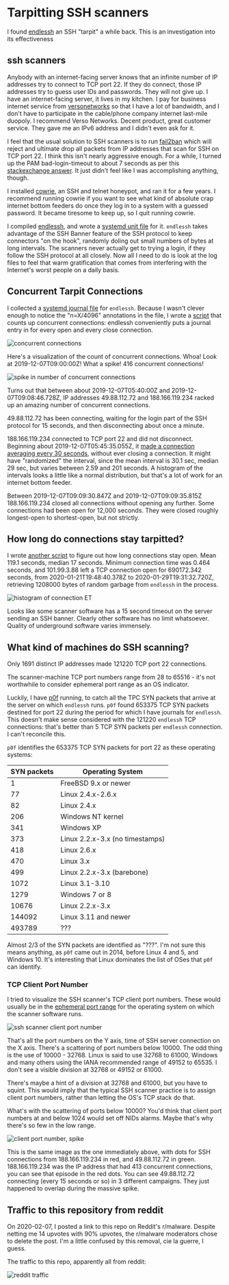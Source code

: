 # Tarpitting SSH scanners

I found [endlessh](https://github.com/skeeto/endlessh) an SSH "tarpit" a while back.
This is an investigation into its effectiveness

## ssh scanners

Anybody with an internet-facing server knows that an infinite number of IP addresses try to connect to TCP port 22.
If they do connect,
those IP addresses try to guess user IDs and passwords.
They will not give up.
I have an internet-facing server,
it lives in my kitchen.
I pay for business internet service from [versonetworks](https://versonetworks.com/)
so that I have a lot of bandwidth,
and I don't have to participate in the cable/phone company 
internet last-mile duopoly.
I recommend Verso Networks. Decent product, great customer service.
They gave me an IPv6 address and I didn't even ask for it.

I feel that the usual solution to SSH scanners is to run [fail2ban](https://www.fail2ban.org/wiki/index.php/Main_Page)
which will reject and ultimate drop all packets from IP addresses
that scan for SSH on TCP port 22.
I think this isn't nearly aggressive enough.
For a while, I turned up the PAM bad-login-timeout to about 7 seconds
as per this [stackexchange answer](https://unix.stackexchange.com/questions/40954/how-does-one-change-the-delay-that-occurs-after-entering-an-incorrect-password#40956).
It just didn't feel like I was accomplishing anything, though.

I installed [cowrie](https://github.com/cowrie/cowrie), an SSH and telnet honeypot,
and ran it for a few years.
I recommend running cowrie if you want to see what kind of absolute crap
internet bottom feeders do once they log in to a system with a guessed password.
It became tiresome to keep up, so I quit running cowrie.

I compiled [endlessh](https://github.com/skeeto/endlessh), and wrote a [systemd unit file](endlessh.service) for it.
`endlessh` takes advantage of the SSH Banner feature of the SSH protocol to keep connectors "on the hook",
randomly doling out small numbers of bytes at long intervals.
The scanners never actually get to trying a login,
if they follow the SSH protocol at all closely.
Now all I need to do is look at the log files to feel that warm gratification
that comes from interfering with the Internet's worst people on a daily basis.

## Concurrent Tarpit Connections

I collected a [systemd journal file](all.log) for `endlessh`.
Because I wasn't clever enough to notice the "n=X/4096" annotations in the file,
I wrote a [script](concurrent) that counts up concurrent connections:
endlessh conveniently puts a journal entry in for every open and every close
connection.

![concurrent connections](concurrent.png?raw=true)

Here's a visualization of the count of concurrent connections.
Whoa! Look at 2019-12-07T09:00:00Z! What a spike! 416 concurrent connections!

![spike in number of concurrent connections](spike.png?raw=true)

Turns out that between about 2019-12-07T05:40:00Z and 2019-12-07T09:08:46.728Z,
IP addresses 49.88.112.72 and 188.166.119.234
racked up an amazing number of concurrent connections.

49.88.112.72 has been connecting, waiting for the login part of the SSH protocol
for 15 seconds, and then disconnecting about once a minute.

188.166.119.234 connected to TCP port 22 and did not disconnect.
Beginning about 2019-12-07T05:45:35.055Z,
it [made a connection averaging every 30 seconds](intervals),
without ever closing a connection.
It might have "randomized" the interval,
since the mean interval is 30.1 sec, median 29 sec, but varies between 2.59 and 201 seconds.
A histogram of the intervals looks a little like a normal distribution,
but that's a lot of work for an internet bottom feeder.

Between 2019-12-07T09:09:30.847Z and 2019-12-07T09:09:35.815Z
188.166.119.234 closed all connections without opening any further.
Some connections had been open for 12,000 seconds.
They were closed roughly longest-open to shortest-open,
but not strictly.

## How long do connections stay tarpitted?

I wrote [another script](times) to figure out how long connections stay open.
Mean 119.1 seconds, median 17 seconds.
Minimum connection time was 0.464 seconds,
and  101.99.3.88 left a TCP connection open for 690172.342 seconds,
from 2020-01-21T19:48:40.378Z to 2020-01-29T19:31:32.720Z,
retrieving 1208000 bytes of random garbage from `endlessh` in the process.

![histogram of connection ET](histogram.png?raw=true)

Looks like some scanner software has a 15 second timeout on the server sending an SSH banner.
Clearly other software has no limit whatsoever.
Quality of underground software varies immensely.

## What kind of machines do SSH scanning?

Only 1691 distinct IP addresses made 121220 TCP port 22 connections.

The scanner-machine TCP port numbers range from 28 to 65516 -
it's not worthwhile to consider ephemeral port range as an OS indicator.

Luckily, I have [p0f](http://lcamtuf.coredump.cx/p0f3/) running, to catch all the TPC SYN packets that
arrive at the server on which `endlessh` runs.
`p0f` found 653375 TCP SYN packets destined for port 22 during the period
for which I have journals for `endlessh`.
This doesn't make sense considered with the 121220 `endlessh` TCP connections:
that's better than 5 TCP SYN packets per `endlessh` connection.
I can't reconcile this.

`p0f` identifies the 653375 TCP SYN packets for port 22
as these operating systems:



|SYN packets|Operating System|
|----------|-------------|
|1|FreeBSD 9.x or newer|
|77|Linux 2.4.x-2.6.x|
|82|Linux 2.4.x|
|206|Windows NT kernel|
|341|Windows XP|
|373|Linux 2.2.x-3.x (no timestamps)|
|418|Linux 2.6.x|
|470|Linux 3.x|
|499|Linux 2.2.x-3.x (barebone)|
|1072|Linux 3.1-3.10|
|1279|Windows 7 or 8|
|10676|Linux 2.2.x-3.x|
|144092|Linux 3.11 and newer|
|493789|???|


Almost 2/3 of the SYN packets are identified as "???".
I'm not sure this means anything, as `p0f` came out in 2014,
before Linux 4 and 5, and Windows 10.
It's interesting that Linux dominates the list of OSes that `p0f`
can identify.

### TCP Client Port Number

I tried to visualize the SSH scanner's TCP client port numbers.
These would usually be in the [ephemeral port range](https://en.wikipedia.org/wiki/Ephemeral_port)
for the operating system on which the scanner software runs.

![ssh scanner client port number](ports.png?raw=true)

That's all the port numbers on the Y axis, time of SSH server connection on the X axis.
There's a scattering of port numbers below 10000.
The odd thing is the use of 10000 - 32768.
Linux is said to use 32768 to 61000, Windows and many others using the IANA recommended range of
49152 to 65535.
I don't see a visible division at 32768 or 49152 or 61000.
<!-- Linux 5.4 and many other kernels have /proc/sys/net/ipv4/ip_local_port_range which
when read, shows the ephemeral port range. -->
There's maybe a hint of a division at 32768 and 61000, but you have to squint.
This would imply that the typical SSH scanner practice is to assign client port numbers,
rather than letting the OS's TCP stack do that.

What's with the scattering of ports below 10000?
You'd think that client port numbers at and below 1024 would set off NIDs alarms.
Maybe that's why there's so few in the low range.

![client port number, spike](portsx.png?raw=true)

This is the same image as the one immediately above,
with dots for SSH connections from 188.166.119.234 in red,
and 49.88.112.72 in green.
188.166.119.234 was the IP address that had 413 concurrent connections,
you can see that episode in the red dots.
You can see 49.88.112.72 connecting (every 15 seconds or so) in 3 different campaigns.
They just happened to overlap during the massive spike.

## Traffic to this repository from reddit

On 2020-02-07, I posted a link to this repo on Reddit's r/malware.
Despite netting me 14 upvotes with 90% upvotes,
the r/malware moderators chose to delete the post.
I'm a little confused by this removal, cie la guerre,
I guess.

The traffic to this repo, apparently all from reddit:

![reddit traffic](github_traffic.png?raw=true)
